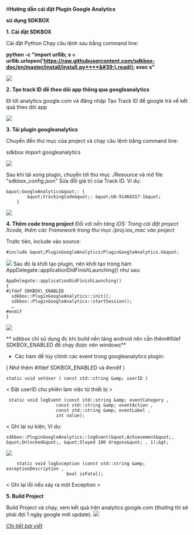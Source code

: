 #**Hướng dẫn cái đặt Plugin Google Analytics**

**sử dụng SDKBOX**


**1. Cài đặt SDKBOX**

Cài đặt Python
Chạy câu lệnh sau bằng command line:

**python -c &quot;import urllib; s = urllib.urlopen(&#39;https://raw.githubusercontent.com/sdkbox-doc/en/master/install/install.py****&#39;).read(); exec s&quot;**

 ![](https://lh3.googleusercontent.com/tyizLCh8rJeFsER0R5TPPwzOS8nXz951mlL9TavaZAd8mXhwsRJG2IajhZZTXhyfDbZo9VTquVG6YQomqOU5nytqBmhu33mwXg=w2400-h1350-rw-no)

**2. Tạo track ID để theo dõi app thông qua googleanalytics**

Đi tới analytics.google.com và đăng nhập
Tạo Track ID để google trả về kết quả theo dõi app

![](https://lh3.googleusercontent.com/QLGALZoxy4EFqf8OjNunt95emGT1vnhUGAk52sXO-qdPUPMCol4BoMMWxJiM_8QzORi0qK2Qqq6nIEyPnbZIVycb_puWtgWeSA=w2400-h1350-rw-no)

**3. Tải plugin googleanalytics**

Chuyển đến thư mục của project và chạy câu lệnh bằng command line:

sdkbox import googleanalytics

 ![](https://lh3.googleusercontent.com/BADaOGiRLKu0ULEcOyD7Jl9OcsXQJU3gnQ7QsjnHWlmVek5a3dtE40PXdZzAXwu35XrWOfyiHXYWqAEm35CMAqlWNgjigHIisw=w2400-h1350-rw-no)

Sau khi tải xong plugin, chuyển tới thư mục ./Resource và mở file &quot;sdkbox\_config.json&quot;
Sửa đổi giá trị của Track ID. Ví dụ:

    &quot;GoogleAnalytics&quot;: {
            &quot;trackingCode&quot;: &quot;UA-91468317-1&quot;
        } 
 ![](https://lh3.googleusercontent.com/X33qe-qpfr7xZynrnpkOCI7zgoFj1IxKLw-PJ0haJha7kA7WVuTngEqN17LCv6jIbJBFUuH0aPy__w0Fp_g8d7NWumw_FvZZfg=w2400-h1350-rw-no)

**4. Thêm code trong project**
*Đối với nền tảng iOS:
Trong cài đặt project Xcode, thêm các Framework trong thư mục /proj.ios_mac vào project*

Trước tiên, include vào source:

    #include &quot;PluginGoogleAnalytics/PluginGoogleAnalytics.h&quot;
![](https://lh3.googleusercontent.com/zp0Y2nKKV-4WELCYOzrC1mPTiWUftz8snSl5jnQrIlANsdCms4tmM6s2p_QxI_lz8PyxgFp-B_74CIlmqY7F_RdEh82dC9zAFA=w2400-h1350-rw-no)
Sau đó là khởi tạo plugin, nên khởi tạo trong hàm AppDelegate::applicationDidFinishLaunching() như sau:

    AppDelegate::applicationDidFinishLaunching()
    {
    #ifdef SDKBOX\_ENABLED
      sdkbox::PluginGoogleAnalytics::init();
      sdkbox::PluginGoogleAnalytics::startSession();
      …
    #endif
    }

 ![](https://lh3.googleusercontent.com/rrb0Ld7uL0mxWqz_h06BfvPbrLdGsjT3QNGh9OAWFMOJwGk3CnLuZyCBoQaPsZMKwRwSqtk_sUHH9iajr4o1doYBq1a5_5Jr2A=w2400-h1350-rw-no)

** sdkbox chỉ sử dụng đc khi build nền tảng android nên cần thêm#ifdef SDKBOX\_ENABLED để chạy được nên windows**



-  Các hàm để tùy chỉnh các event trong googleanalytics plugin:

( Nhớ thêm #ifdef SDKBOX\_ENABLED và #endif )

    static void setUser ( const std::string &amp; userID )
&lt; Đặt userID cho phiên làm việc từ thiết bị &gt;

     static void logEvent (const std::string &amp; eventCategory ,
                       const std::string &amp; eventAction ,
                       const std::string &amp; eventLabel ,
                       int value);
&lt; Ghi lại sự kiện, Ví dụ:

    sdkbox::PluginGoogleAnalytics::logEvent(&quot;Achievement&quot;, &quot;Unlocked&quot;, &quot;Slayed 100 dragons&quot; , 1);&gt;

 ![](https://lh3.googleusercontent.com/VQM0IIhf6sqEyFfS7oTnLxjXWFVLoslwdBQVhlIAA92EKYNZFvA3iPEOia5DH1uFQjLxMzqaEQ7jJRIOSKAJUrouEx75LlRsag=w2400-h1350-rw-no)
 
        static void logException (const std::string &amp; exceptionDescription ,
                           bool isFatal);
&lt; Ghi lại lỗi nếu xảy ra một Exception &gt;


**5. Build Project**

Build Project và chạy, xem kết quả trên analytics.google.com (thường thì sẽ phải đợi 1 ngày google mới update).
![](https://lh3.googleusercontent.com/aKPwj_Bu2RA_cpFk6a8owTZqjwBFLyAJJvZyIN-39EROHMNgTULkonukWLYwmgFlVVDBJnmHue_sC4RGewAynT7zI_UnMhmpGw=w2400-h1350-rw-no)

_[Chi tiết bài viết](http://docs.sdkbox.com/en/plugins/googleanalytics/v3-cpp/)_
